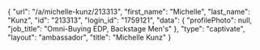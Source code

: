 {
    "url": "\/a\/michelle-kunz\/213313",
    "first_name": "Michelle",
    "last_name": "Kunz",
    "id": "213313",
    "login_id": "1759121",
    "data": {
        "profilePhoto": null,
        "job_title": "Omni-Buying EDP, Backstage Men's"
    },
    "type": "captivate",
    "layout": "ambassador",
    "title": "Michelle Kunz"
}